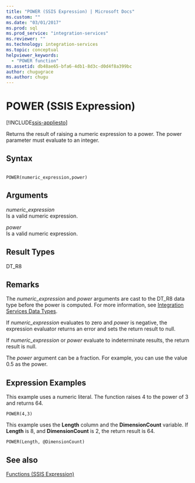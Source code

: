 ```yaml
---
title: "POWER (SSIS Expression) | Microsoft Docs"
ms.custom: ""
ms.date: "03/01/2017"
ms.prod: sql
ms.prod_service: "integration-services"
ms.reviewer: ""
ms.technology: integration-services
ms.topic: conceptual
helpviewer_keywords: 
  - "POWER function"
ms.assetid: db48ae65-bfa6-4db1-8d3c-d0d4f8a399bc
author: chugugrace
ms.author: chugu
---
```

# POWER (SSIS Expression)

[!INCLUDE[ssis-appliesto](../../includes/ssis-appliesto-ssvrpluslinux-asdb-asdw-xxx.md)]


  Returns the result of raising a numeric expression to a power. The power parameter must evaluate to an integer.  
  
## Syntax  
  
```  
  
POWER(numeric_expression,power)  
```  
  
## Arguments  
 *numeric_expression*  
 Is a valid numeric expression.  
  
 *power*  
 Is a valid numeric expression.  
  
## Result Types  
 DT_R8  
  
## Remarks  
 The *numeric_expression* and *power* arguments are cast to the DT_R8 data type before the power is computed. For more information, see [Integration Services Data Types](../../integration-services/data-flow/integration-services-data-types.md).  
  
 If *numeric_expression* evaluates to zero and *power* is negative, the expression evaluator returns an error and sets the return result to null.  
  
 If *numeric_expression* or *power* evaluate to indeterminate results, the return result is null.  
  
 The *power* argument can be a fraction. For example, you can use the value 0.5 as the power.  
  
## Expression Examples  
 This example uses a numeric literal. The function raises 4 to the power of 3 and returns 64.  
  
```  
POWER(4,3)  
```  
  
 This example uses the **Length** column and the **DimensionCount** variable. If **Length** is 8, and **DimensionCount** is 2, the return result is 64.  
  
```  
POWER(Length, @DimensionCount)   
```  
  
## See also  
 [Functions &#40;SSIS Expression&#41;](../../integration-services/expressions/functions-ssis-expression.md)  
  
  
